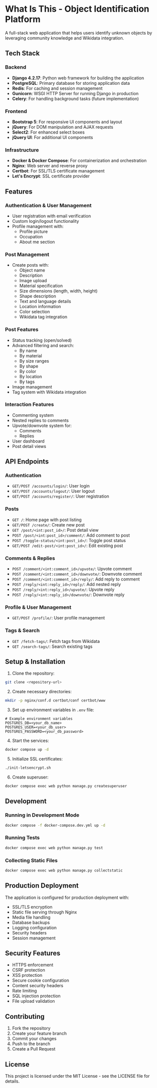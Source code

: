 # What Is This - Object Identification Platform

A full-stack web application that helps users identify unknown objects by leveraging community knowledge and Wikidata integration.

## Tech Stack

### Backend
- **Django 4.2.17**: Python web framework for building the application
- **PostgreSQL**: Primary database for storing application data
- **Redis**: For caching and session management
- **Gunicorn**: WSGI HTTP Server for running Django in production
- **Celery**: For handling background tasks (future implementation)

### Frontend
- **Bootstrap 5**: For responsive UI components and layout
- **jQuery**: For DOM manipulation and AJAX requests
- **Select2**: For enhanced select boxes
- **jQuery UI**: For additional UI components

### Infrastructure
- **Docker & Docker Compose**: For containerization and orchestration
- **Nginx**: Web server and reverse proxy
- **Certbot**: For SSL/TLS certificate management
- **Let's Encrypt**: SSL certificate provider

## Features

### Authentication & User Management
- User registration with email verification
- Custom login/logout functionality
- Profile management with:
  - Profile picture
  - Occupation
  - About me section

### Post Management
- Create posts with:
  - Object name
  - Description
  - Image upload
  - Material specification
  - Size dimensions (length, width, height)
  - Shape description
  - Text and language details
  - Location information
  - Color selection
  - Wikidata tag integration

### Post Features
- Status tracking (open/solved)
- Advanced filtering and search:
  - By name
  - By material
  - By size ranges
  - By shape
  - By color
  - By location
  - By tags
- Image management
- Tag system with Wikidata integration

### Interaction Features
- Commenting system
- Nested replies to comments
- Upvote/downvote system for:
  - Comments
  - Replies
- User dashboard
- Post detail views

## API Endpoints

### Authentication
- `GET/POST /accounts/login/`: User login
- `GET/POST /accounts/logout/`: User logout
- `GET/POST /accounts/register/`: User registration

### Posts
- `GET /`: Home page with post listing
- `GET/POST /create/`: Create new post
- `GET /post/<int:post_id>/`: Post detail view
- `POST /post/<int:post_id>/comment/`: Add comment to post
- `POST /toggle-status/<int:post_id>/`: Toggle post status
- `GET/POST /edit-post/<int:post_id>/`: Edit existing post

### Comments & Replies
- `POST /comment/<int:comment_id>/upvote/`: Upvote comment
- `POST /comment/<int:comment_id>/downvote/`: Downvote comment
- `POST /comment/<int:comment_id>/reply/`: Add reply to comment
- `POST /reply/<int:reply_id>/reply/`: Add nested reply
- `POST /reply/<int:reply_id>/upvote/`: Upvote reply
- `POST /reply/<int:reply_id>/downvote/`: Downvote reply

### Profile & User Management
- `GET/POST /profile/`: User profile management

### Tags & Search
- `GET /fetch-tags/`: Fetch tags from Wikidata
- `GET /search-tags/`: Search existing tags

## Setup & Installation

1. Clone the repository:
```bash
git clone <repository-url>
```

2. Create necessary directories:
```bash
mkdir -p nginx/conf.d certbot/conf certbot/www
```

3. Set up environment variables in `.env` file:
```env
# Example environment variables
POSTGRES_DB=<your_db_name>
POSTGRES_USER=<your_db_user>
POSTGRES_PASSWORD=<your_db_password>
```

4. Start the services:
```bash
docker compose up -d
```

5. Initialize SSL certificates:
```bash
./init-letsencrypt.sh
```

6. Create superuser:
```bash
docker compose exec web python manage.py createsuperuser
```

## Development

### Running in Development Mode
```bash
docker compose -f docker-compose.dev.yml up -d
```

### Running Tests
```bash
docker compose exec web python manage.py test
```

### Collecting Static Files
```bash
docker compose exec web python manage.py collectstatic
```

## Production Deployment

The application is configured for production deployment with:
- SSL/TLS encryption
- Static file serving through Nginx
- Media file handling
- Database backups
- Logging configuration
- Security headers
- Session management

## Security Features

- HTTPS enforcement
- CSRF protection
- XSS protection
- Secure cookie configuration
- Content security headers
- Rate limiting
- SQL injection protection
- File upload validation

## Contributing

1. Fork the repository
2. Create your feature branch
3. Commit your changes
4. Push to the branch
5. Create a Pull Request

## License

This project is licensed under the MIT License - see the LICENSE file for details.

   
